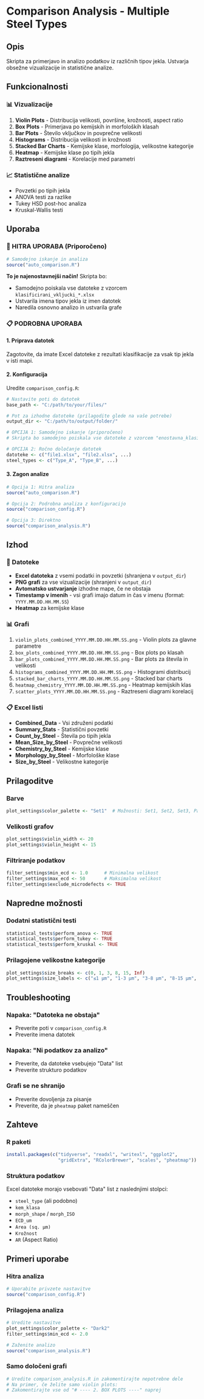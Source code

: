 # Comparison Analysis - Multiple Steel Types

## Opis
Skripta za primerjavo in analizo podatkov iz različnih tipov jekla. Ustvarja obsežne vizualizacije in statistične analize.

## Funkcionalnosti

### 📊 Vizualizacije
1. **Violin Plots** - Distribucija velikosti, površine, krožnosti, aspect ratio
2. **Box Plots** - Primerjava po kemijskih in morfoloških klasah
3. **Bar Plots** - Število vključkov in povprečne velikosti
4. **Histograms** - Distribucija velikosti in krožnosti
5. **Stacked Bar Charts** - Kemijske klase, morfologija, velikostne kategorije
6. **Heatmap** - Kemijske klase po tipih jekla
7. **Raztreseni diagrami** - Korelacije med parametri

### 📈 Statistične analize
- Povzetki po tipih jekla
- ANOVA testi za razlike
- Tukey HSD post-hoc analiza
- Kruskal-Wallis testi

## Uporaba

### 🚀 HITRA UPORABA (Priporočeno)
```r
# Samodejno iskanje in analiza
source("auto_comparison.R")
```
**To je najenostavnejši način!** Skripta bo:
- Samodejno poiskala vse datoteke z vzorcem `klasificirani_vkljucki_*.xlsx`
- Ustvarila imena tipov jekla iz imen datotek
- Naredila osnovno analizo in ustvarila grafe

### 📋 PODROBNA UPORABA

#### 1. Priprava datotek
Zagotovite, da imate Excel datoteke z rezultati klasifikacije za vsak tip jekla v isti mapi.

#### 2. Konfiguracija
Uredite `comparison_config.R`:
```r
# Nastavite poti do datotek
base_path <- "C:/path/to/your/files/"

# Pot za izhodne datoteke (prilagodite glede na vaše potrebe)
output_dir <- "C:/path/to/output/folder/"

# OPCIJA 1: Samodejno iskanje (priporočeno)
# Skripta bo samodejno poiskala vse datoteke z vzorcem "enostavna_klasifikacija_*.xlsx"

# OPCIJA 2: Ročno določanje datotek
datoteke <- c("file1.xlsx", "file2.xlsx", ...)
steel_types <- c("Type_A", "Type_B", ...)
```

#### 3. Zagon analize
```r
# Opcija 1: Hitra analiza
source("auto_comparison.R")

# Opcija 2: Podrobna analiza z konfiguracijo
source("comparison_config.R")

# Opcija 3: Direktno
source("comparison_analysis.R")
```

## Izhod

### 📁 Datoteke
- **Excel datoteka** z vsemi podatki in povzetki (shranjena v `output_dir`)
- **PNG grafi** za vse vizualizacije (shranjeni v `output_dir`)
- **Avtomatsko ustvarjanje** izhodne mape, če ne obstaja
- **Timestamp v imenih** - vsi grafi imajo datum in čas v imenu (format: `YYYY.MM.DD.HH.MM.SS`)
- **Heatmap** za kemijske klase

### 📊 Grafi
1. `violin_plots_combined_YYYY.MM.DD.HH.MM.SS.png` - Violin plots za glavne parametre
2. `box_plots_combined_YYYY.MM.DD.HH.MM.SS.png` - Box plots po klasah
3. `bar_plots_combined_YYYY.MM.DD.HH.MM.SS.png` - Bar plots za števila in velikosti
4. `histograms_combined_YYYY.MM.DD.HH.MM.SS.png` - Histogrami distribucij
5. `stacked_bar_charts_YYYY.MM.DD.HH.MM.SS.png` - Stacked bar charts
6. `heatmap_chemistry_YYYY.MM.DD.HH.MM.SS.png` - Heatmap kemijskih klas
7. `scatter_plots_YYYY.MM.DD.HH.MM.SS.png` - Raztreseni diagrami korelacij

### 📋 Excel listi
- **Combined_Data** - Vsi združeni podatki
- **Summary_Stats** - Statistični povzetki
- **Count_by_Steel** - Števila po tipih jekla
- **Mean_Size_by_Steel** - Povprečne velikosti
- **Chemistry_by_Steel** - Kemijske klase
- **Morphology_by_Steel** - Morfološke klase
- **Size_by_Steel** - Velikostne kategorije

## Prilagoditve

### Barve
```r
plot_settings$color_palette <- "Set1"  # Možnosti: Set1, Set2, Set3, Paired, Dark2, Accent
```

### Velikosti grafov
```r
plot_settings$violin_width <- 20
plot_settings$violin_height <- 15
```

### Filtriranje podatkov
```r
filter_settings$min_ecd <- 1.0      # Minimalna velikost
filter_settings$max_ecd <- 50       # Maksimalna velikost
filter_settings$exclude_microdefects <- TRUE
```

## Napredne možnosti

### Dodatni statistični testi
```r
statistical_tests$perform_anova <- TRUE
statistical_tests$perform_tukey <- TRUE
statistical_tests$perform_kruskal <- TRUE
```

### Prilagojene velikostne kategorije
```r
plot_settings$size_breaks <- c(0, 1, 3, 8, 15, Inf)
plot_settings$size_labels <- c("≤1 µm", "1-3 µm", "3-8 µm", "8-15 µm", ">15 µm")
```

## Troubleshooting

### Napaka: "Datoteka ne obstaja"
- Preverite poti v `comparison_config.R`
- Preverite imena datotek

### Napaka: "Ni podatkov za analizo"
- Preverite, da datoteke vsebujejo "Data" list
- Preverite strukturo podatkov

### Grafi se ne shranijo
- Preverite dovoljenja za pisanje
- Preverite, da je `pheatmap` paket nameščen

## Zahteve

### R paketi
```r
install.packages(c("tidyverse", "readxl", "writexl", "ggplot2", 
                   "gridExtra", "RColorBrewer", "scales", "pheatmap"))
```

### Struktura podatkov
Excel datoteke morajo vsebovati "Data" list z naslednjimi stolpci:
- `steel_type` (ali podobno)
- `kem_klasa`
- `morph_shape` / `morph_ISO`
- `ECD_um`
- `Area (sq. µm)`
- `Krožnost`
- `AR` (Aspect Ratio)

## Primeri uporabe

### Hitra analiza
```r
# Uporabite privzete nastavitve
source("comparison_config.R")
```

### Prilagojena analiza
```r
# Uredite nastavitve
plot_settings$color_palette <- "Dark2"
filter_settings$min_ecd <- 2.0

# Zaženite analizo
source("comparison_analysis.R")
```

### Samo določeni grafi
```r
# Uredite comparison_analysis.R in zakomentirajte nepotrebne dele
# Na primer, če želite samo violin plots:
# Zakomentirajte vse od "# ---- 2. BOX PLOTS ----" naprej
```
